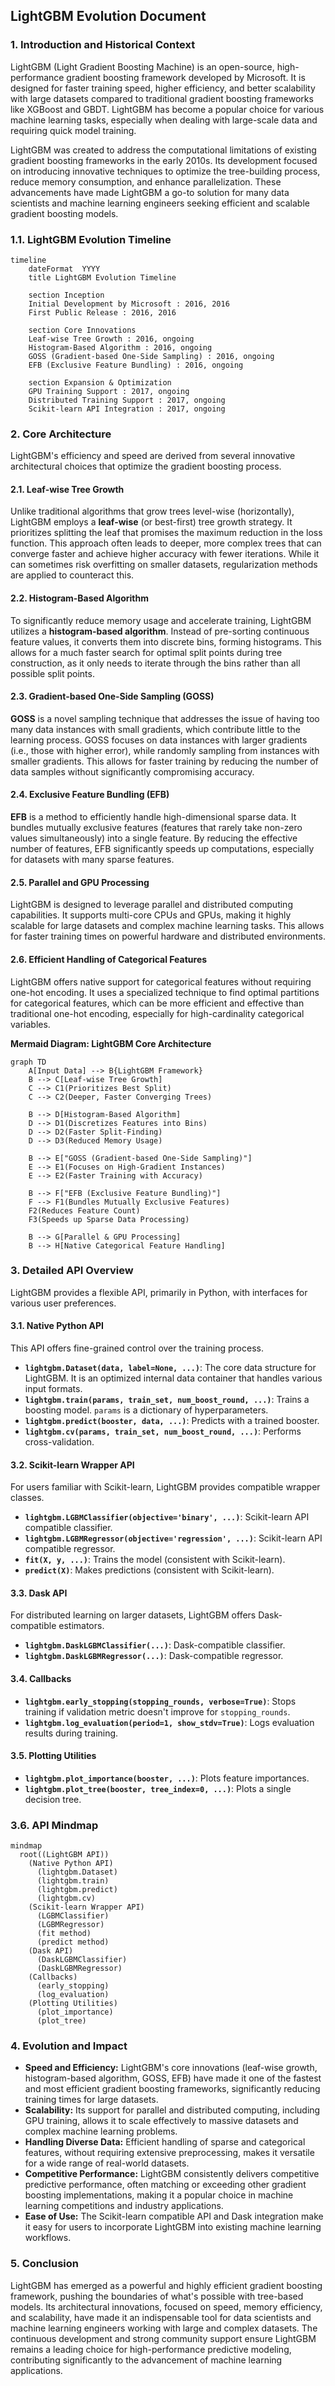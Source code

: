 ## LightGBM Evolution Document

### 1. Introduction and Historical Context

LightGBM (Light Gradient Boosting Machine) is an open-source, high-performance gradient boosting framework developed by Microsoft. It is designed for faster training speed, higher efficiency, and better scalability with large datasets compared to traditional gradient boosting frameworks like XGBoost and GBDT. LightGBM has become a popular choice for various machine learning tasks, especially when dealing with large-scale data and requiring quick model training.

LightGBM was created to address the computational limitations of existing gradient boosting frameworks in the early 2010s. Its development focused on introducing innovative techniques to optimize the tree-building process, reduce memory consumption, and enhance parallelization. These advancements have made LightGBM a go-to solution for many data scientists and machine learning engineers seeking efficient and scalable gradient boosting models.

### 1.1. LightGBM Evolution Timeline

```mermaid
timeline
    dateFormat  YYYY
    title LightGBM Evolution Timeline

    section Inception
    Initial Development by Microsoft : 2016, 2016
    First Public Release : 2016, 2016

    section Core Innovations
    Leaf-wise Tree Growth : 2016, ongoing
    Histogram-Based Algorithm : 2016, ongoing
    GOSS (Gradient-based One-Side Sampling) : 2016, ongoing
    EFB (Exclusive Feature Bundling) : 2016, ongoing

    section Expansion & Optimization
    GPU Training Support : 2017, ongoing
    Distributed Training Support : 2017, ongoing
    Scikit-learn API Integration : 2017, ongoing
```

### 2. Core Architecture

LightGBM's efficiency and speed are derived from several innovative architectural choices that optimize the gradient boosting process.

#### 2.1. Leaf-wise Tree Growth

Unlike traditional algorithms that grow trees level-wise (horizontally), LightGBM employs a **leaf-wise** (or best-first) tree growth strategy. It prioritizes splitting the leaf that promises the maximum reduction in the loss function. This approach often leads to deeper, more complex trees that can converge faster and achieve higher accuracy with fewer iterations. While it can sometimes risk overfitting on smaller datasets, regularization methods are applied to counteract this.

#### 2.2. Histogram-Based Algorithm

To significantly reduce memory usage and accelerate training, LightGBM utilizes a **histogram-based algorithm**. Instead of pre-sorting continuous feature values, it converts them into discrete bins, forming histograms. This allows for a much faster search for optimal split points during tree construction, as it only needs to iterate through the bins rather than all possible split points.

#### 2.3. Gradient-based One-Side Sampling (GOSS)

**GOSS** is a novel sampling technique that addresses the issue of having too many data instances with small gradients, which contribute little to the learning process. GOSS focuses on data instances with larger gradients (i.e., those with higher error), while randomly sampling from instances with smaller gradients. This allows for faster training by reducing the number of data samples without significantly compromising accuracy.

#### 2.4. Exclusive Feature Bundling (EFB)

**EFB** is a method to efficiently handle high-dimensional sparse data. It bundles mutually exclusive features (features that rarely take non-zero values simultaneously) into a single feature. By reducing the effective number of features, EFB significantly speeds up computations, especially for datasets with many sparse features.

#### 2.5. Parallel and GPU Processing

LightGBM is designed to leverage parallel and distributed computing capabilities. It supports multi-core CPUs and GPUs, making it highly scalable for large datasets and complex machine learning tasks. This allows for faster training times on powerful hardware and distributed environments.

#### 2.6. Efficient Handling of Categorical Features

LightGBM offers native support for categorical features without requiring one-hot encoding. It uses a specialized technique to find optimal partitions for categorical features, which can be more efficient and effective than traditional one-hot encoding, especially for high-cardinality categorical variables.

**Mermaid Diagram: LightGBM Core Architecture**

```mermaid
graph TD
    A[Input Data] --> B{LightGBM Framework}
    B --> C[Leaf-wise Tree Growth]
    C --> C1(Prioritizes Best Split)
    C --> C2(Deeper, Faster Converging Trees)
    
    B --> D[Histogram-Based Algorithm]
    D --> D1(Discretizes Features into Bins)
    D --> D2(Faster Split-Finding)
    D --> D3(Reduced Memory Usage)
    
    B --> E["GOSS (Gradient-based One-Side Sampling)"]
    E --> E1(Focuses on High-Gradient Instances)
    E --> E2(Faster Training with Accuracy)
    
    B --> F["EFB (Exclusive Feature Bundling)"]
    F --> F1(Bundles Mutually Exclusive Features)
    F2(Reduces Feature Count)
    F3(Speeds up Sparse Data Processing)
    
    B --> G[Parallel & GPU Processing]
    B --> H[Native Categorical Feature Handling]
```

### 3. Detailed API Overview

LightGBM provides a flexible API, primarily in Python, with interfaces for various user preferences.

#### 3.1. Native Python API

This API offers fine-grained control over the training process.

*   **`lightgbm.Dataset(data, label=None, ...)`**: The core data structure for LightGBM. It is an optimized internal data container that handles various input formats.
*   **`lightgbm.train(params, train_set, num_boost_round, ...)`**: Trains a boosting model. `params` is a dictionary of hyperparameters.
*   **`lightgbm.predict(booster, data, ...)`**: Predicts with a trained booster.
*   **`lightgbm.cv(params, train_set, num_boost_round, ...)`**: Performs cross-validation.

#### 3.2. Scikit-learn Wrapper API

For users familiar with Scikit-learn, LightGBM provides compatible wrapper classes.

*   **`lightgbm.LGBMClassifier(objective='binary', ...)`**: Scikit-learn API compatible classifier.
*   **`lightgbm.LGBMRegressor(objective='regression', ...)`**: Scikit-learn API compatible regressor.
*   **`fit(X, y, ...)`**: Trains the model (consistent with Scikit-learn).
*   **`predict(X)`**: Makes predictions (consistent with Scikit-learn).

#### 3.3. Dask API

For distributed learning on larger datasets, LightGBM offers Dask-compatible estimators.

*   **`lightgbm.DaskLGBMClassifier(...)`**: Dask-compatible classifier.
*   **`lightgbm.DaskLGBMRegressor(...)`**: Dask-compatible regressor.

#### 3.4. Callbacks

*   **`lightgbm.early_stopping(stopping_rounds, verbose=True)`**: Stops training if validation metric doesn't improve for `stopping_rounds`.
*   **`lightgbm.log_evaluation(period=1, show_stdv=True)`**: Logs evaluation results during training.

#### 3.5. Plotting Utilities

*   **`lightgbm.plot_importance(booster, ...)`**: Plots feature importances.
*   **`lightgbm.plot_tree(booster, tree_index=0, ...)`**: Plots a single decision tree.

### 3.6. API Mindmap

```mermaid
mindmap
  root((LightGBM API))
    (Native Python API)
      (lightgbm.Dataset)
      (lightgbm.train)
      (lightgbm.predict)
      (lightgbm.cv)
    (Scikit-learn Wrapper API)
      (LGBMClassifier)
      (LGBMRegressor)
      (fit method)
      (predict method)
    (Dask API)
      (DaskLGBMClassifier)
      (DaskLGBMRegressor)
    (Callbacks)
      (early_stopping)
      (log_evaluation)
    (Plotting Utilities)
      (plot_importance)
      (plot_tree)
```

### 4. Evolution and Impact

*   **Speed and Efficiency:** LightGBM's core innovations (leaf-wise growth, histogram-based algorithm, GOSS, EFB) have made it one of the fastest and most efficient gradient boosting frameworks, significantly reducing training times for large datasets.
*   **Scalability:** Its support for parallel and distributed computing, including GPU training, allows it to scale effectively to massive datasets and complex machine learning problems.
*   **Handling Diverse Data:** Efficient handling of sparse and categorical features, without requiring extensive preprocessing, makes it versatile for a wide range of real-world datasets.
*   **Competitive Performance:** LightGBM consistently delivers competitive predictive performance, often matching or exceeding other gradient boosting implementations, making it a popular choice in machine learning competitions and industry applications.
*   **Ease of Use:** The Scikit-learn compatible API and Dask integration make it easy for users to incorporate LightGBM into existing machine learning workflows.

### 5. Conclusion

LightGBM has emerged as a powerful and highly efficient gradient boosting framework, pushing the boundaries of what's possible with tree-based models. Its architectural innovations, focused on speed, memory efficiency, and scalability, have made it an indispensable tool for data scientists and machine learning engineers working with large and complex datasets. The continuous development and strong community support ensure LightGBM remains a leading choice for high-performance predictive modeling, contributing significantly to the advancement of machine learning applications.

